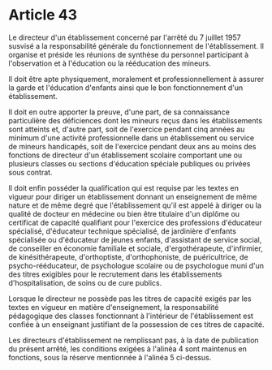 # Article 43

Le directeur d'un établissement concerné par l'arrêté du 7 juillet 1957 susvisé a la responsabilité générale du fonctionnement de l'établissement. Il organise et préside les réunions de synthèse du personnel participant à l'observation et à l'éducation ou la rééducation des mineurs.

Il doit être apte physiquement, moralement et professionnellement à assurer la garde et l'éducation d'enfants ainsi que le bon fonctionnement d'un établissement.

Il doit en outre apporter la preuve, d'une part, de sa connaissance particulière des déficiences dont les mineurs reçus dans les établissements sont atteints et, d'autre part, soit de l'exercice pendant cinq années au minimum d'une activité professionnelle dans un établissement ou service de mineurs handicapés, soit de l'exercice pendant deux ans au moins des fonctions de directeur d'un établissement scolaire comportant une ou plusieurs classes ou sections d'éducation spéciale publiques ou privées sous contrat.

Il doit enfin posséder la qualification qui est requise par les textes en vigueur pour diriger un établissement donnant un enseignement de même nature et de même degré que l'établissement qu'il est appelé à diriger ou la qualité de docteur en médecine ou bien être titulaire d'un diplôme ou certificat de capacité qualifiant pour l'exercice des professions d'éducateur spécialisé, d'éducateur technique spécialisé, de jardinière d'enfants spécialisée ou d'éducateur de jeunes enfants, d'assistant de service social, de conseiller en économie familiale et sociale, d'ergothérapeute, d'infirmier, de kinésithérapeute, d'orthoptiste, d'orthophoniste, de puéricultrice, de psycho-rééducateur, de psychologue scolaire ou de psychologue muni d'un des titres exigibles pour le recrutement dans les établissements d'hospitalisation, de soins ou de cure publics.

Lorsque le directeur ne possède pas les titres de capacité exigés par les textes en vigueur en matière d'enseignement, la responsabilité pédagogique des classes fonctionnant à l'intérieur de l'établissement est confiée à un enseignant justifiant de la possession de ces titres de capacité.

Les directeurs d'établissement ne remplissant pas, à la date de publication du présent arrêté, les conditions exigées à l'alinéa 4 sont maintenus en fonctions, sous la réserve mentionnée à l'alinéa 5 ci-dessus.
